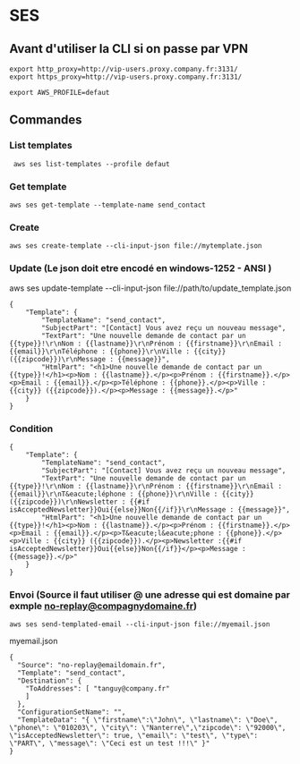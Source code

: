 # SES


## Avant d'utiliser la CLI si on passe par VPN

    export http_proxy=http://vip-users.proxy.company.fr:3131/
    export https_proxy=http://vip-users.proxy.company.fr:3131/

    export AWS_PROFILE=defaut


## Commandes

### List templates

     aws ses list-templates --profile defaut


### Get template

    aws ses get-template --template-name send_contact

### Create

    aws ses create-template --cli-input-json file://mytemplate.json


### Update (Le json doit etre encodé en windows-1252 - ANSI )

aws ses update-template --cli-input-json file://path/to/update_template.json


    {
        "Template": {
            "TemplateName": "send_contact",
            "SubjectPart": "[Contact] Vous avez reçu un nouveau message",
            "TextPart": "Une nouvelle demande de contact par un {{type}}!\r\nNom : {{lastname}}\r\nPrénom : {{firstname}}\r\nEmail : {{email}}\r\nTéléphone : {{phone}}\r\nVille : {{city}} ({{zipcode}})\r\nMessage : {{message}}",
            "HtmlPart": "<h1>Une nouvelle demande de contact par un {{type}}!</h1><p>Nom : {{lastname}}.</p><p>Prénom : {{firstname}}.</p><p>Email : {{email}}.</p><p>Téléphone : {{phone}}.</p><p>Ville : {{city}} ({{zipcode}}).</p><p>Message : {{message}}.</p>"
        }
    }

### Condition

    {
        "Template": {
            "TemplateName": "send_contact",
            "SubjectPart": "[Contact] Vous avez reçu un nouveau message",
            "TextPart": "Une nouvelle demande de contact par un {{type}}!\r\nNom : {{lastname}}\r\nPrénom : {{firstname}}\r\nEmail : {{email}}\r\nT&eacute;léphone : {{phone}}\r\nVille : {{city}} ({{zipcode}})\r\nNewsletter : {{#if isAcceptedNewsletter}}Oui{{else}}Non{{/if}}\r\nMessage : {{message}}",
            "HtmlPart": "<h1>Une nouvelle demande de contact par un {{type}}!</h1><p>Nom : {{lastname}}.</p><p>Prénom : {{firstname}}.</p><p>Email : {{email}}.</p><p>T&eacute;l&eacute;phone : {{phone}}.</p><p>Ville : {{city}} ({{zipcode}}).</p><p>Newsletter :{{#if isAcceptedNewsletter}}Oui{{else}}Non{{/if}}</p><p>Message : {{message}}.</p>"
        }
    }



### Envoi  (Source il faut utiliser @ une adresse qui est domaine par exmple no-replay@compagnydomaine.fr)

    aws ses send-templated-email --cli-input-json file://myemail.json

myemail.json

    {
      "Source": "no-replay@emaildomain.fr",
      "Template": "send_contact",
      "Destination": {
        "ToAddresses": [ "tanguy@company.fr"
        ]
      },
      "ConfigurationSetName": "",
      "TemplateData": "{ \"firstname\":\"John\", \"lastname\": \"Doe\", \"phone\": \"010203\", \"city\": \"Nanterre\",\"zipcode\": \"92000\", \"isAcceptedNewsletter\": true, \"email\": \"test\", \"type\": \"PART\", \"message\": \"Ceci est un test !!!\" }"
    }

